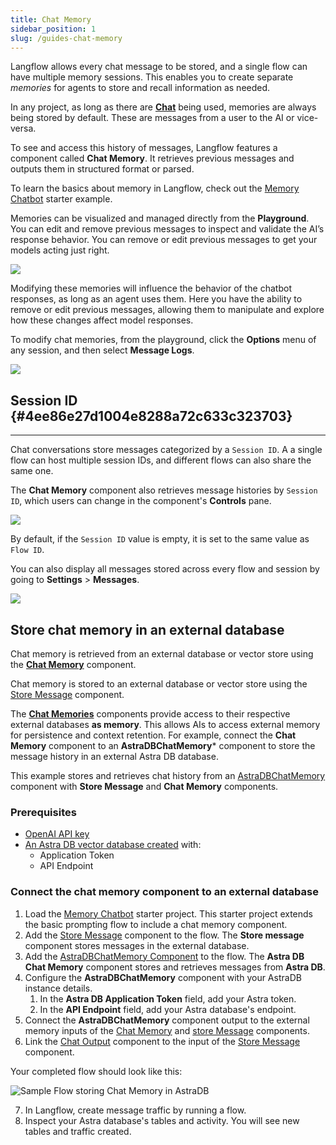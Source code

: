 ```yaml
---
title: Chat Memory
sidebar_position: 1
slug: /guides-chat-memory
---
```




Langflow allows every chat message to be stored, and a single flow can have multiple memory sessions. This enables you to create separate _memories_ for agents to store and recall information as needed.


In any project, as long as there are [**Chat**](/components-io) being used, memories are always being stored by default. These are messages from a user to the AI or vice-versa.


To see and access this history of messages, Langflow features a component called **Chat Memory**. It retrieves previous messages and outputs them in structured format or parsed.


To learn the basics about memory in Langflow, check out the [Memory Chatbot](/starter-projects-memory-chatbot) starter example.


Memories can be visualized and managed directly from the **Playground**. You can edit and remove previous messages to inspect and validate the AI’s response behavior. You can remove or edit previous messages to get your models acting just right.


![](/img/playground.png)


Modifying these memories will influence the behavior of the chatbot responses, as long as an agent uses them. Here you have the ability to remove or edit previous messages, allowing them to manipulate and explore how these changes affect model responses.

To modify chat memories, from the playground, click the **Options** menu of any session, and then select **Message Logs**.


![](/img/logs.png)


## Session ID {#4ee86e27d1004e8288a72c633c323703}


---


Chat conversations store messages categorized by a `Session ID`. A a single flow can host multiple session IDs, and different flows can also share the same one.


The **Chat Memory** component also retrieves message histories by `Session ID`, which users can change in the component's **Controls** pane.

![](/img/chat-input-controls-pane.png)

By default, if the `Session ID` value is empty, it is set to the same value as `Flow ID`.

You can also display all messages stored across every flow and session by going to **Settings** &gt; **Messages**.

![](/img/settings-messages.png)



## Store chat memory in an external database

Chat memory is retrieved from an external database or vector store using the [**Chat Memory**](/components-helpers#chat-memory) component.

Chat memory is stored to an external database or vector store using the [Store Message](/components-helpers#store-message) component.

The [**Chat Memories**](/Components/components-memories) components provide access to their respective external databases **as memory**. This allows AIs to access external memory for persistence and context retention. For example, connect the **Chat Memory** component to an **AstraDBChatMemory*** component to store the message history in an external Astra DB database.

This example stores and retrieves chat history from an [AstraDBChatMemory](/Components/components-memories#astradbchatmemory-component) component with **Store Message** and **Chat Memory** components.

### Prerequisites

* [OpenAI API key](https://platform.openai.com/)
* [An Astra DB vector database created](https://docs.datastax.com/en/astra-db-serverless/get-started/quickstart.html) with:
	* Application Token
	* API Endpoint

### Connect the chat memory component to an external database

1. Load the [Memory Chatbot](/starter-projects-memory-chatbot) starter project.
This starter project extends the basic prompting flow to include a chat memory component.
2. Add the [Store Message](/components-helpers#store-message) component to the flow.
The **Store message** component stores messages in the external database.
3. Add the [AstraDBChatMemory Component](/Components/components-memories#astradbchatmemory-component) to the flow.
The **Astra DB Chat Memory** component stores and retrieves messages from **Astra DB**.
4. Configure the **AstraDBChatMemory** component with your AstraDB instance details.
	1. In the **Astra DB Application Token** field, add your Astra token.
	2. In the **API Endpoint** field, add your Astra database's endpoint.
5. Connect the **AstraDBChatMemory** component output to the external memory inputs of the [Chat Memory](/components-helpers#chat-memory) and [store Message](/components-helpers#store-message) components.
6. Link the [Chat Output](/components-io#chat-output) component to the input of the [Store Message](/components-helpers#store-message) component.

Your completed flow should look like this:

![Sample Flow storing Chat Memory in AstraDB](/img/astra_db_chat_memory_rounded.png)

7. In Langflow, create message traffic by running a flow.
8. Inspect your Astra database's tables and activity.
You will see new tables and traffic created.
